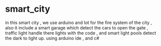 # smart_city
in this smart city , we use arduino and Iot for the fire system of the city ,  also it include a smart garage which detect the cars to open the gate , traffic light handle there lights with the code , and smart light pools detect the dark to light up.
using arduino ide , and c#
